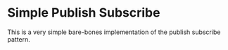 # Simple Publish Subscribe

This is a very simple bare-bones implementation of the publish subscribe pattern.
